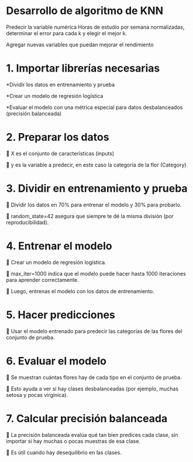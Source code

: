 # Desarrollo de algoritmo de KNN

Predecir la variable numérica Horas de estudio por semana normalizadas, determinar el error para cada k y elegir el mejor k.

Agregar nuevas variables que puedan mejorar el rendimiento


# 1. Importar librerías necesarias

*Dividir los datos en entrenamiento y prueba

*Crear un modelo de regresión logística

*Evaluar el modelo con una métrica especial para datos desbalanceados (precisión balanceada)

# 2. Preparar los datos

🔹 X es el conjunto de características (inputs)

🔹 y es la variable a predecir, en este caso la categoría de la flor (Category)

# 3. Dividir en entrenamiento y prueba

🔹 Dividir los datos en 70% para entrenar el modelo y 30% para probarlo.

🔹 random_state=42 asegura que siempre te dé la misma división (por reproducibilidad).

# 4. Entrenar el modelo

🔹 Crear un modelo de regresión logística.

🔹 max_iter=1000 indica que el modelo puede hacer hasta 1000 iteraciones para aprender correctamente.

🔹 Luego, entrenas el modelo con los datos de entrenamiento.

# 5. Hacer predicciones

🔹 Usar el modelo entrenado para predecir las categorías de las flores del conjunto de prueba.

# 6. Evaluar el modelo

🔹 Se muestran cuántas flores hay de cada tipo en el conjunto de prueba.

🔹 Esto ayuda a ver si hay clases desbalanceadas (por ejemplo, muchas setosa y pocas virginica).

# 7. Calcular precisión balanceada

🔹 La precisión balanceada evalúa qué tan bien predices cada clase, sin importar si hay muchas o pocas muestras de esa clase.

🔹 Es útil cuando hay desequilibrio en las clases.